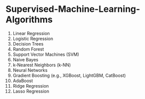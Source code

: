 # Supervised-Machine-Learning-Algorithms

1. Linear Regression
2. Logistic Regression
3. Decision Trees
4. Random Forest
5. Support Vector Machines (SVM)
6. Naive Bayes
7. k-Nearest Neighbors (k-NN)
8. Neural Networks
9. Gradient Boosting (e.g., XGBoost, LightGBM, CatBoost)
10. AdaBoost
11. Ridge Regression
12. Lasso Regression
